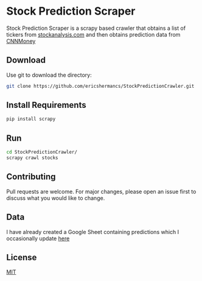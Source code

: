 # Stock Prediction Scraper

Stock Prediction Scraper is a scrapy based crawler that obtains a list of tickers from [stockanalysis.com](https://stockanalysis.com/stocks/) and then obtains prediction data from [CNNMoney](https://money.cnn.com/data/markets/)

## Download

Use git to download the directory:

```bash
git clone https://github.com/ericshermancs/StockPredictionCrawler.git
```

## Install Requirements
```bash
pip install scrapy
```

## Run

```bash
cd StockPredictionCrawler/
scrapy crawl stocks
```

## Contributing
Pull requests are welcome. For major changes, please open an issue first to discuss what you would like to change.

## Data
I have already created a Google Sheet containing predictions which I occasionally update [here](https://docs.google.com/spreadsheets/d/1XKHIsUxsMl7iTj2jk4liFKqDUAFvQI1jPGfof7xsAWI/edit?usp=sharing)

## License
[MIT](https://choosealicense.com/licenses/mit/)